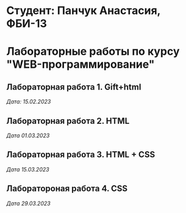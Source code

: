 # Студент: Панчук Анастасия, ФБИ-13

# Лабораторные работы по курсу "WEB-программирование"

## Лабораторная работа 1. Gift+html

*Дата: 15.02.2023*

## Лабораторная работа 2. HTML

*Дата 01.03.2023*

## Лабораторная работа 3. HTML + CSS

*Дата 15.03.2023*

## Лаборатороная работа 4. CSS

*Дата 29.03.2023*